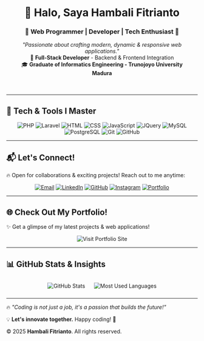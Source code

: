 <div align="center" style="padding: 20px;">

  # 👋 Halo, Saya **Hambali Fitrianto**  
  ### 🌟 Web Programmer | Developer | Tech Enthusiast 🚀

  *"Passionate about crafting modern, dynamic & responsive web applications."*  
  🔹 **Full-Stack Developer** - Backend & Frontend Integration  
  🎓 **Graduate of Informatics Engineering - Trunojoyo University Madura**  

</div>

---

## 🔧 Tech & Tools I Master  
<div align="center">
  <img src="https://img.shields.io/badge/PHP-777BB4?style=for-the-badge&logo=php&logoColor=white" alt="PHP" />
  <img src="https://img.shields.io/badge/Laravel-FF2D20?style=for-the-badge&logo=laravel&logoColor=white" alt="Laravel" />
  <img src="https://img.shields.io/badge/HTML-E34F26?style=for-the-badge&logo=html5&logoColor=white" alt="HTML" />
  <img src="https://img.shields.io/badge/CSS-1572B6?style=for-the-badge&logo=css3&logoColor=white" alt="CSS" />
  <img src="https://img.shields.io/badge/JavaScript-F7DF1E?style=for-the-badge&logo=javascript&logoColor=black" alt="JavaScript" />
  <img src="https://img.shields.io/badge/JQuery-0769AD?style=for-the-badge&logo=jquery&logoColor=white" alt="JQuery" />
  <img src="https://img.shields.io/badge/MySQL-4479A1?style=for-the-badge&logo=mysql&logoColor=white" alt="MySQL" />
  <img src="https://img.shields.io/badge/PostgreSQL-336791?style=for-the-badge&logo=postgresql&logoColor=white" alt="PostgreSQL" />
  <img src="https://img.shields.io/badge/Git-F05032?style=for-the-badge&logo=git&logoColor=white" alt="Git" />
  <img src="https://img.shields.io/badge/GitHub-181717?style=for-the-badge&logo=github&logoColor=white" alt="GitHub" />
</div>

---

## 📬 Let's Connect!  
🔥 Open for collaborations & exciting projects! Reach out to me anytime:

<div align="center">
  <a href="mailto:hambali.fitrianto01@gmail.com"><img src="https://img.shields.io/badge/Email-D14836?style=for-the-badge&logo=gmail&logoColor=white" alt="Email" /></a>
  <a href="https://www.linkedin.com/in/hambali-fitrianto"><img src="https://img.shields.io/badge/LinkedIn-0077B5?style=for-the-badge&logo=linkedin&logoColor=white" alt="LinkedIn" /></a>
  <a href="https://github.com/Hambali-Fitrianto"><img src="https://img.shields.io/badge/GitHub-000000?style=for-the-badge&logo=github&logoColor=white" alt="GitHub" /></a>
  <a href="https://www.instagram.com/capt_msf/"><img src="https://img.shields.io/badge/Instagram-E4405F?style=for-the-badge&logo=instagram&logoColor=white" alt="Instagram" /></a>
  <a href="https://porto.hambalifitrianto.web.id/"><img src="https://img.shields.io/badge/Portfolio-24292E?style=for-the-badge&logo=internet-explorer&logoColor=white" alt="Portfolio" /></a>
</div>

---

## 🌐 Check Out My Portfolio!  
✨ Get a glimpse of my latest projects & web applications!  

<div align="center">
  <a href="https://porto.hambalifitrianto.web.id/" style="text-decoration: none;">
    <img src="https://img.shields.io/badge/Visit%20My%20Portfolio%20Website-24292E?style=for-the-badge&logo=internet-explorer&logoColor=white" alt="Visit Portfolio Site" />
  </a>
</div>

---

## 📊 GitHub Stats & Insights  

<div align="center">
  <img src="https://github-readme-stats.vercel.app/api?username=Hambali-Fitrianto&show_icons=true&theme=radical" alt="GitHub Stats" style="margin: 10px;">
  <img src="https://github-readme-stats.vercel.app/api/top-langs/?username=Hambali-Fitrianto&layout=compact&theme=radical" alt="Most Used Languages" style="margin: 10px;">
</div>

---

🔥 *"Coding is not just a job, it's a passion that builds the future!"*  

💡 **Let's innovate together.** Happy coding! 🚀  

© 2025 **Hambali Fitrianto**. All rights reserved.  
